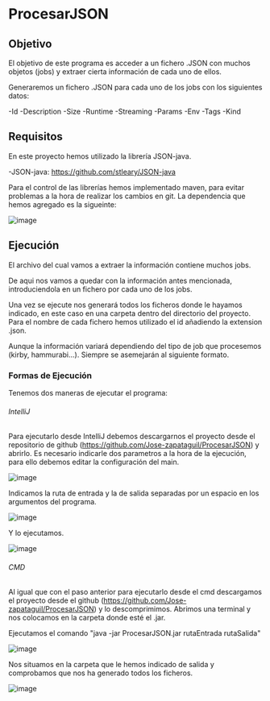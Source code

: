 # ProcesarJSON

## Objetivo

El objetivo de este programa es acceder a un fichero .JSON con muchos objetos (jobs) y extraer cierta información de cada uno de ellos.

Generaremos un fichero .JSON para cada uno de los jobs con los siguientes datos:

  -Id
  -Description
  -Size
  -Runtime
  -Streaming
  -Params
  -Env
  -Tags
  -Kind
  
  ## Requisitos
  
  En este proyecto hemos utilizado la librería JSON-java.
  
  -JSON-java: https://github.com/stleary/JSON-java
  
  Para el control de las librerías hemos implementado maven, para evitar problemas a la hora de realizar los cambios en git. La dependencia que hemos agregado es la sigueinte:
  
  ![image](https://user-images.githubusercontent.com/81249604/116520098-8e5d2680-a8d2-11eb-874b-d9bf1a46f62c.png)
  
  ## Ejecución
  
  El archivo del cual vamos a extraer la información contiene muchos jobs.
  
 
  De aqui nos vamos a quedar con la información antes mencionada, introduciendola en un fichero por cada uno de los jobs.
  
  Una vez se ejecute nos generará todos los ficheros donde le hayamos indicado, en este caso en una carpeta dentro del directorio del proyecto. Para el nombre de cada fichero    hemos utilizado el id añadiendo la extension .json.

  
  
  Aunque la información variará dependiendo del tipo de job que procesemos (kirby, hammurabi...). Siempre se asemejarán al siguiente formato.
  
  ### Formas de Ejecución
  
 Tenemos dos maneras de ejecutar el programa:
 
  ###### IntelliJ
  
  Para ejecutarlo desde IntelliJ debemos descargarnos el proyecto desde el repositorio de github (https://github.com/Jose-zapataguil/ProcesarJSON) y abrirlo. Es necesario indicarle dos parametros a la hora de la ejecución, para ello debemos editar la configuración del main.
  
  ![image](https://user-images.githubusercontent.com/81249604/116528719-738faf80-a8dc-11eb-9b7f-16e933deec14.png)
  
  Indicamos la ruta de entrada y la de salida separadas por un espacio en los argumentos del programa.
  
  ![image](https://user-images.githubusercontent.com/81249604/116529138-e39e3580-a8dc-11eb-9a23-516b001f0c15.png)
  
  Y lo ejecutamos.
  
  ![image](https://user-images.githubusercontent.com/81249604/116529219-ff094080-a8dc-11eb-940f-985310f89fc8.png)

  ###### CMD 
  
  Al igual que con el paso anterior para ejecutarlo desde el cmd descargamos el proyecto desde el github (https://github.com/Jose-zapataguil/ProcesarJSON) y lo descomprimimos. Abrimos una terminal y nos colocamos en la carpeta donde esté el .jar.
  
  Ejecutamos el comando "java -jar ProcesarJSON.jar rutaEntrada rutaSalida"
  
   ![image](https://user-images.githubusercontent.com/81249604/116530175-054bec80-a8de-11eb-891d-12ab864eca13.png)
   
   Nos situamos en la carpeta que le hemos indicado de salida y comprobamos que nos ha generado todos los ficheros.
   
   ![image](https://user-images.githubusercontent.com/81249604/116530416-4b08b500-a8de-11eb-8862-daa2a08a9589.png)






  

 
  

